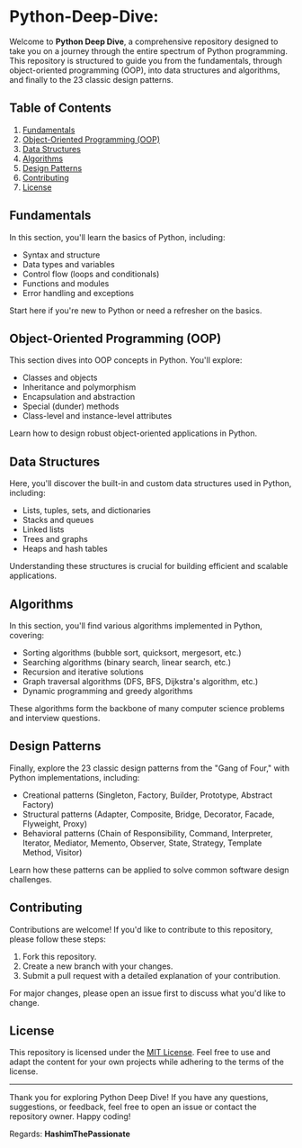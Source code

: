 # Python-Deep-Dive:

Welcome to **Python Deep Dive**, a comprehensive repository designed to take you on a journey through the entire spectrum of Python programming. This repository is structured to guide you from the fundamentals, through object-oriented programming (OOP), into data structures and algorithms, and finally to the 23 classic design patterns.

## Table of Contents
1. [Fundamentals](#fundamentals)
2. [Object-Oriented Programming (OOP)](#object-oriented-programming-oop)
3. [Data Structures](#data-structures)
4. [Algorithms](#algorithms)
5. [Design Patterns](#design-patterns)
6. [Contributing](#contributing)
7. [License](#license)

## Fundamentals
In this section, you'll learn the basics of Python, including:
- Syntax and structure
- Data types and variables
- Control flow (loops and conditionals)
- Functions and modules
- Error handling and exceptions

Start here if you're new to Python or need a refresher on the basics.

## Object-Oriented Programming (OOP)
This section dives into OOP concepts in Python. You'll explore:
- Classes and objects
- Inheritance and polymorphism
- Encapsulation and abstraction
- Special (dunder) methods
- Class-level and instance-level attributes

Learn how to design robust object-oriented applications in Python.

## Data Structures
Here, you'll discover the built-in and custom data structures used in Python, including:
- Lists, tuples, sets, and dictionaries
- Stacks and queues
- Linked lists
- Trees and graphs
- Heaps and hash tables

Understanding these structures is crucial for building efficient and scalable applications.

## Algorithms
In this section, you'll find various algorithms implemented in Python, covering:
- Sorting algorithms (bubble sort, quicksort, mergesort, etc.)
- Searching algorithms (binary search, linear search, etc.)
- Recursion and iterative solutions
- Graph traversal algorithms (DFS, BFS, Dijkstra's algorithm, etc.)
- Dynamic programming and greedy algorithms

These algorithms form the backbone of many computer science problems and interview questions.

## Design Patterns
Finally, explore the 23 classic design patterns from the "Gang of Four," with Python implementations, including:
- Creational patterns (Singleton, Factory, Builder, Prototype, Abstract Factory)
- Structural patterns (Adapter, Composite, Bridge, Decorator, Facade, Flyweight, Proxy)
- Behavioral patterns (Chain of Responsibility, Command, Interpreter, Iterator, Mediator, Memento, Observer, State, Strategy, Template Method, Visitor)

Learn how these patterns can be applied to solve common software design challenges.

## Contributing
Contributions are welcome! If you'd like to contribute to this repository, please follow these steps:
1. Fork this repository.
2. Create a new branch with your changes.
3. Submit a pull request with a detailed explanation of your contribution.

For major changes, please open an issue first to discuss what you'd like to change.

## License
This repository is licensed under the [MIT License](LICENSE). Feel free to use and adapt the content for your own projects while adhering to the terms of the license.

---

Thank you for exploring Python Deep Dive! If you have any questions, suggestions, or feedback, feel free to open an issue or contact the repository owner. Happy coding!

Regards: **HashimThePassionate**